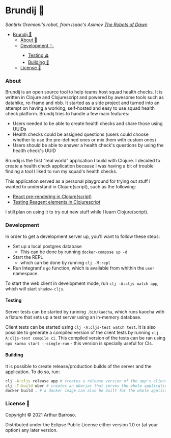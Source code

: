# Brundij 🦾
_Santirix Gremioni's robot, from Isaac's Asimov [The Robots of Dawn](https://www.amazon.com/Robots-Dawn-Robot-Isaac-Asimov/dp/0553299492)_

- [Brundij 🦾](#brundij)
    + [About 📖](#about)
    + [Development 🪡](#development)
      - [Testing ⛳️](#testing)
      - [Building 👷](#building)
    + [License 📃](#license)
  
### About

Brundij is an open source tool to help teams host squad health checks. It is written in Clojure and Clojurescript and powered by awesome tools such as datahike, re-frame and nbb. It started as a side project and turned into an attempt on having a working, self-hosted and easy to use squad health check platform. Brundij tries to handle a few main features:

- Users needed to be able to create health checks and share those using UUIDs
- Health checks could be assigned questions (users could choose whether to use the pre-defined ones or mix them with custom ones)
- Users should be able to answer a health check's questions by using the health check's UUID

Brundij is the first "real world" application I build with Clojure. I decided to create a health check application because I was having a bit of trouble finding a tool I liked to run my squad's health checks.

This application served as a personal playground for trying out stuff I wanted to understand in Clojure(script), such as the following:
- [React pre-rendering in Clojure(script)](https://www.arthurbrrs.me/prerendering-react-clojurescript-land.html)
- [Testing Reagent elements in Clojurescript](https://www.arthurbrrs.me/testing-the-dom-using-shadow-and-reagent.html)

I still plan on using it to try out new stuff while I learn Clojure(script).

### Development
In order to get a development server up, you'll want to follow these steps:
- Set up a local postgres database
  - This can be done by running `docker-compose up -d`
- Start the REPL
  - which can be done by running `clj -M:repl`
- Run Integrant's `go` function, which is available from whithin the `user` namespace.

To start the web client in development mode, run `clj -A:cljs watch app`, which will start `shadow-cljs`.

#### Testing️
Server tests can be started by running `.bin/kaocha`, which runs kaocha with a fixture that sets up a test server using an in-memory database.

Client tests can be started using `clj -A:cljs-test watch test`. It is also possible to generate a compiled version of the client tests by running `clj -A:cljs-test compile ci`. This compiled version of the tests can be ran using `npx karma start --single-run` - this version is specially useful for CIs.

#### Building
It is possible to create release/production builds of the server and the application. To do so, run:
```bash
clj -A:cljs release app # creates a release version of the app's client
clj -T:build uber # creates an uberjar that serves the whole application
docker build . # a docker image can also be built for the whole application
```

### License 📃

Copyright © 2021 Arthur Barroso.

Distributed under the Eclipse Public License either version 1.0 or (at your option) any later version.
